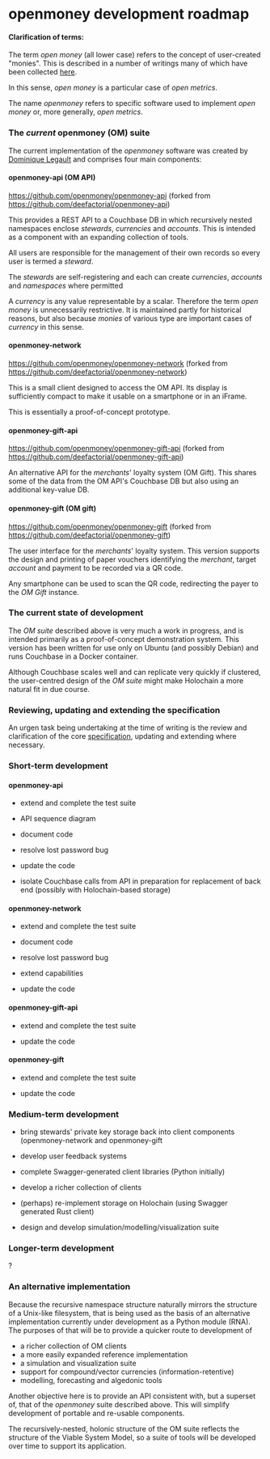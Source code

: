 # openmoney development roadmap

#### Clarification of terms:

The term _open money_ (all lower case) refers to the concept of user-created 
"monies". This is described in a number of writings many of which have been 
collected [here](https://openmoney.github.io/openmoney-links/).

In this sense, _open money_ is a particular case of _open metrics_.

The name _openmoney_ refers to specific software used to 
implement _open money_ or, more generally, _open metrics_.

### The _current_ openmoney (OM) suite

The current implementation of the _openmoney_ software was created by 
[Dominique Legault](https://github.com/deefactorial) and comprises four main components:

#### openmoney-api (OM API)

https://github.com/openmoney/openmoney-api (forked from https://github.com/deefactorial/openmoney-api)

This provides a REST API to a Couchbase DB in which recursively nested 
namespaces enclose _stewards_, _currencies_ and _accounts_. This is intended as
a component with an expanding collection of tools.

All users are responsible for the management of their own records so every user
is termed a _steward_.

The _stewards_ are self-registering and each can create _currencies_, _accounts_
and _namespaces_ where permitted

A _currency_ is any value representable by a scalar. Therefore the term _open
money_ is unnecessarily restrictive. It is maintained partly for historical 
reasons, but also because _monies_ of various type are important cases of 
_currency_ in this sense.

#### openmoney-network

https://github.com/openmoney/openmoney-network (forked from https://github.com/deefactorial/openmoney-network)

This is a small client designed to access the OM API. Its display is sufficiently
compact to make it usable on a smartphone or in an iFrame.

This is essentially a proof-of-concept prototype.

#### openmoney-gift-api

https://github.com/openmoney/openmoney-gift-api (forked from https://github.com/deefactorial/openmoney-gift-api)

An alternative API for the _merchants_' loyalty system (OM Gift). This shares
some of the data from the OM API's Couchbase DB but also using an additional
key-value DB. 

#### openmoney-gift (OM gift)

https://github.com/openmoney/openmoney-gift (forked from https://github.com/deefactorial/openmoney-gift)

The user interface for the _merchants_' loyalty system. This version supports
the design and printing of paper vouchers identifying the _merchant_, target 
_account_ and payment to be recorded via a QR code.

Any smartphone can be used to scan the QR code, redirecting the payer to the _OM
Gift_ instance.

### The current state of development

The _OM suite_ described above is very much a work in progress, and is intended primarily as a proof-of-concept demonstration system. This version has been written for use only on Ubuntu (and possibly Debian) and runs Couchbase in a Docker container.

Although Couchbase scales well and can replicate very quickly if clustered, the user-centred design of the _OM suite_ might make Holochain a more natural fit in due course.

### Reviewing, updating and extending the specification

An urgen task being undertaking at the time of writing is the review and clarification of the core [specification](https://openmoney.github.io/specification/), updating and extending where necessary.
  
### Short-term development

#### openmoney-api

- extend and complete the test suite

- API sequence diagram

- document code

- resolve lost password bug

- update the code

- isolate Couchbase calls from API in preparation for replacement of back end
  (possibly with Holochain-based storage)

#### openmoney-network

- extend and complete the test suite

- document code

- resolve lost password bug

- extend capabilities

- update the code

#### openmoney-gift-api

- extend and complete the test suite

- update the code

#### openmoney-gift

- extend and complete the test suite

- update the code

### Medium-term development

- bring stewards' private key storage back into client components (openmoney-network and openmoney-gift

- develop user feedback systems

- complete Swagger-generated client libraries (Python initially)

- develop a richer collection of clients

- (perhaps) re-implement storage on Holochain (using Swagger generated Rust client)

- design and develop simulation/modelling/visualization suite

### Longer-term development

?

### An alternative implementation

Because the recursive namespace structure naturally mirrors the structure of a 
Unix-like filesystem, that is being used as the basis of an alternative implementation
currently under development as a Python module (RNA). The purposes of that will be
to provide a quicker route to development of
- a richer collection of OM clients
- a more easily expanded reference implementation
- a simulation and visualization suite
- support for compound/vector currencies (information-retentive)
- modelling, forecasting and algedonic tools 

Another objective here is to provide an API consistent with, but a superset of, that of the _openmoney_ suite described above. This will simplify development of portable and re-usable components.

The recursively-nested, holonic structure of the OM suite reflects the structure of 
the Viable System Model, so a suite of tools will be developed over time to support 
its application.

